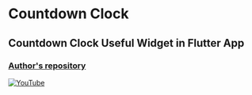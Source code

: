 # Countdown Clock
## Countdown Clock Useful Widget in Flutter App

### [Author's repository](https://github.com/TheTechDesigner/FoldingCellInsideListView)

[![YouTube](https://img.youtube.com/vi/saa3T0tfdY4/0.jpg)](https://youtu.be/saa3T0tfdY4 "Countdown Clock Useful Widget in Flutter App")
